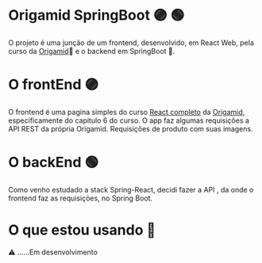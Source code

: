 #  Origamid SpringBoot :purple_circle: :green_circle:

O projeto é uma junção de um frontend, desenvolvido, em React Web, pela curso da [Origamid](https://github.com/origamid):fox_face: e o backend em SpringBoot :leaves:.

# O frontEnd :purple_circle:

O frontend é uma pagina simples do curso [React completo](https://www.origamid.com/curso/react-completo/) da [Origamid](https://www.origamid.com/), especificamente do capitulo 6 do curso.
O app faz algumas requisições a API REST da própria Origamid. Requisições de produto com suas imagens.

# O backEnd  :green_circle: 

Como venho estudado a stack Spring-React, decidi fazer a API , da onde o frontend faz as requisições, no Spring Boot.

# O que estou usando :construction_worker:

:warning:  ......Em desenvolvimento
